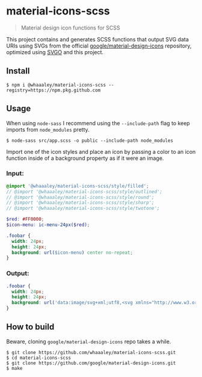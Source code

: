 
# material-icons-scss

> Material design icon functions for SCSS

This project contains and generates SCSS functions that output SVG data URIs using SVGs from the official [google/material-design-icons](https://github.com/google/material-design-icons) repository, optimized using [SVGO](https://github.com/svg/svgo) and this project.

## Install

```
$ npm i @whaaaley/material-icons-scss --registry=https://npm.pkg.github.com
```

## Usage

When using `node-sass` I recommend using the `--include-path` flag to keep imports from `node_modules` pretty.

```
$ node-sass src/app.scss -o public --include-path node_modules
```

Import one of the icon styles and place an icon by passing a color to an icon function inside of a background property as if it were an image.

### Input:

```scss
@import '@whaaaley/material-icons-scss/style/filled';
// @import '@whaaaley/material-icons-scss/style/outlined';
// @import '@whaaaley/material-icons-scss/style/round';
// @import '@whaaaley/material-icons-scss/style/sharp';
// @import '@whaaaley/material-icons-scss/style/twotone';

$red: #FF0000;
$icon-menu: ic-menu-24px($red);

.foobar {
  width: 24px;
  height: 24px;
  background: url($icon-menu) center no-repeat;
}
```

### Output:

```css
.foobar {
  width: 24px;
  height: 24px;
  background: url('data:image/svg+xml;utf8,<svg xmlns="http://www.w3.org/2000/svg" viewBox="0 0 24 24"><path fill="#F00" d="M3 18h18v-2H3v2zm0-5h18v-2H3v2zm0-7v2h18V6H3z"/></svg>') center no-repeat;
}
```

## How to build

Beware, cloning `google/material-design-icons` repo takes a while.

```
$ git clone https://github.com/whaaaley/material-icons-scss.git
$ cd material-icons-scss
$ git clone https://github.com/google/material-design-icons.git
$ make
```
